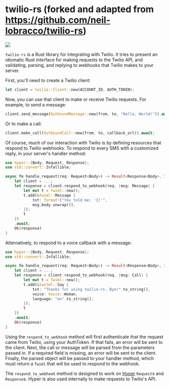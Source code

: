 twilio-rs 
(forked and adapted from https://github.com/neil-lobracco/twilio-rs)
=========
[![](http://meritbadge.herokuapp.com/twilio)](https://crates.io/crates/twilio)


`twilio-rs` is a Rust library for integrating with Twilio. It tries to present an idiomatic Rust interface for making requests to the Twilio API, and validating, parsing, and replying to webhooks that Twilio makes to your server.

First, you'll need to create a Twilio client:

```rust
let client = twilio::Client::new(ACCOUNT_ID, AUTH_TOKEN);
```
	
Now, you can use that client to make or receive Twilio requests. For example, to send a message:

```rust
client.send_message(OutboundMessage::new(from, to, "Hello, World!")).await;
```

Or to make a call:

```rust
client.make_call(OutboundCall::new(from, to, callback_url)).await;
```
	
Of course, much of our interaction with Twilio is by defining resources that respond to Twilio webhooks. To respond to every SMS with a customized reply, in your server's handler method:

```rust
use hyper::{Body, Request, Response};
use std::convert::Infallible;

async fn handle_request(req: Request<Body>) -> Result<Response<Body>, Infallible> {
    let client = ...;
    let response = client.respond_to_webhook(req, |msg: Message| {
        let mut t = Twiml::new();
        t.add(&twiml::Message {
            txt: format!("You told me: '{}'",
            msg.body.unwrap()),
        });
        t
    })
    .await;
    Ok(response)
}
```

Alternatively, to respond to a voice callback with a message:

```rust
use hyper::{Body, Request, Response};
use std::convert::Infallible;

async fn handle_request(req: Request<Body>) -> Result<Response<Body>, Infallible> {
    let client = ...;
    let response = client.respond_to_webhook(req, |msg: Call| {
        let mut t = Twiml::new();
        t.add(&twitml::Say {
            txt: "Thanks for using twilio-rs. Bye!".to_string(),
            voice: Voice::Woman,
            language: "en".to_string(),
        });
        t
    })
    .await;
    Ok(response)
}
```

Using the `respond_to_webhook` method will first authenticate that the request came from Twilio, using your AuthToken. If that fails, an error will be sent to the client. Next, the call or message will be parsed from the parameters passed in. If a required field is missing, an error will be sent to the client. Finally, the parsed object will be passed to your handler method, which must return a `Twiml` that will be used to respond to the webhook.

The `respond_to_webhook` method is designed to work on [Hyper](https://github.com/hyperium/hyper) `Request`s and `Response`s. Hyper is also used internally to make requests to Twilio's API.
